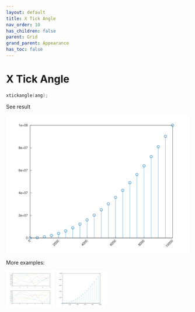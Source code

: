 ```yaml
---
layout: default
title: X Tick Angle
nav_order: 10
has_children: false
parent: Grid
grand_parent: Appearance
has_toc: false
---
```

# X Tick Angle

```cpp
xtickangle(ang);
```


See result

[![example_xtickangle_1](xtickangle/xtickangle_1.svg)](../https://github.com/alandefreitas/matplotplusplus/blob/master/examples/appearance/grid/xtickangle/xtickangle_1.cpp)

More examples:
    
[![example_xtickangle_2](xtickangle/xtickangle_2_thumb.png)](../https://github.com/alandefreitas/matplotplusplus/blob/master/examples/appearance/grid/xtickangle/xtickangle_2.cpp)  [![example_xtickangle_3](xtickangle/xtickangle_3_thumb.png)](../https://github.com/alandefreitas/matplotplusplus/blob/master/examples/appearance/grid/xtickangle/xtickangle_3.cpp)

  


